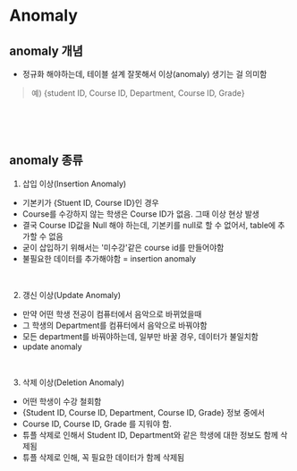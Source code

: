 # Anomaly
## anomaly 개념
- 정규화 해야하는데, 테이블 설계 잘못해서 이상(anomaly) 생기는 걸 의미함
> 예) {student ID, Course ID, Department, Course ID, Grade}

<br>
<br>
<br>

## anomaly 종류
1. 삽입 이상(Insertion Anomaly)
  - 기본키가 {Stuent ID, Course ID}인 경우
  - Course를 수강하지 않는 학생은 Course ID가 없음. 그때 이상 현상 발생
  - 결국 Course ID값을 Null 해야 하는데, 기본키를 null로 할 수 없어서, table에 추가할 수 없음
  - 굳이 삽입하기 위해서는 '미수강'같은 course id를 만들어야함
  - 불필요한 데이터를 추가해야함 = insertion anomaly

<br>

2. 갱신 이상(Update Anomaly)
  - 만약 어떤 학생 전공이 컴퓨터에서 음악으로 바뀌었을때
  - 그 학생의 Department를 컴퓨터에서 음악으로 바꿔야함
  - 모든 department를 바꿔야하는데, 일부만 바꿀 경우, 데이터가 불일치함
  - update anomaly

<br>

3. 삭제 이상(Deletion Anomaly)
  - 어떤 학생이 수강 철회함
  - {Student ID, Course ID, Department, Course ID, Grade} 정보 중에서
  - Course ID, Course ID, Grade 를 지워야 함.
  - 튜플 삭제로 인해서 Student ID, Department와 같은 학생에 대한 정보도 함께 삭제됨
  - 튜플 삭제로 인해, 꼭 필요한 데이터가 함께 삭제됨
